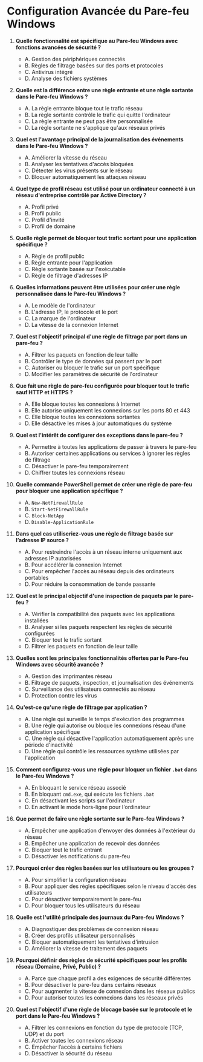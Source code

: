 # Configuration Avancée du Pare-feu Windows

1. **Quelle fonctionnalité est spécifique au Pare-feu Windows avec fonctions avancées de sécurité ?**
   - A. Gestion des périphériques connectés
   - B. Règles de filtrage basées sur des ports et protocoles
   - C. Antivirus intégré
   - D. Analyse des fichiers systèmes

2. **Quelle est la différence entre une règle entrante et une règle sortante dans le Pare-feu Windows ?**
   - A. La règle entrante bloque tout le trafic réseau
   - B. La règle sortante contrôle le trafic qui quitte l'ordinateur
   - C. La règle entrante ne peut pas être personnalisée
   - D. La règle sortante ne s'applique qu'aux réseaux privés

3. **Quel est l'avantage principal de la journalisation des événements dans le Pare-feu Windows ?**
   - A. Améliorer la vitesse du réseau
   - B. Analyser les tentatives d'accès bloquées
   - C. Détecter les virus présents sur le réseau
   - D. Bloquer automatiquement les attaques réseau

4. **Quel type de profil réseau est utilisé pour un ordinateur connecté à un réseau d'entreprise contrôlé par Active Directory ?**
   - A. Profil privé
   - B. Profil public
   - C. Profil d'invité
   - D. Profil de domaine

5. **Quelle règle permet de bloquer tout trafic sortant pour une application spécifique ?**
   - A. Règle de profil public
   - B. Règle entrante pour l'application
   - C. Règle sortante basée sur l'exécutable
   - D. Règle de filtrage d'adresses IP

6. **Quelles informations peuvent être utilisées pour créer une règle personnalisée dans le Pare-feu Windows ?**
   - A. Le modèle de l'ordinateur
   - B. L'adresse IP, le protocole et le port
   - C. La marque de l'ordinateur
   - D. La vitesse de la connexion Internet

7. **Quel est l'objectif principal d'une règle de filtrage par port dans un pare-feu ?**
   - A. Filtrer les paquets en fonction de leur taille
   - B. Contrôler le type de données qui passent par le port
   - C. Autoriser ou bloquer le trafic sur un port spécifique
   - D. Modifier les paramètres de sécurité de l'ordinateur

8. **Que fait une règle de pare-feu configurée pour bloquer tout le trafic sauf HTTP et HTTPS ?**
   - A. Elle bloque toutes les connexions à Internet
   - B. Elle autorise uniquement les connexions sur les ports 80 et 443
   - C. Elle bloque toutes les connexions sortantes
   - D. Elle désactive les mises à jour automatiques du système

9. **Quel est l'intérêt de configurer des exceptions dans le pare-feu ?**
   - A. Permettre à toutes les applications de passer à travers le pare-feu
   - B. Autoriser certaines applications ou services à ignorer les règles de filtrage
   - C. Désactiver le pare-feu temporairement
   - D. Chiffrer toutes les connexions réseau

10. **Quelle commande PowerShell permet de créer une règle de pare-feu pour bloquer une application spécifique ?**
    - A. `New-NetFirewallRule`
    - B. `Start-NetFirewallRule`
    - C. `Block-NetApp`
    - D. `Disable-ApplicationRule`

11. **Dans quel cas utiliseriez-vous une règle de filtrage basée sur l’adresse IP source ?**
    - A. Pour restreindre l'accès à un réseau interne uniquement aux adresses IP autorisées
    - B. Pour accélérer la connexion Internet
    - C. Pour empêcher l'accès au réseau depuis des ordinateurs portables
    - D. Pour réduire la consommation de bande passante

12. **Quel est le principal objectif d'une inspection de paquets par le pare-feu ?**
    - A. Vérifier la compatibilité des paquets avec les applications installées
    - B. Analyser si les paquets respectent les règles de sécurité configurées
    - C. Bloquer tout le trafic sortant
    - D. Filtrer les paquets en fonction de leur taille

13. **Quelles sont les principales fonctionnalités offertes par le Pare-feu Windows avec sécurité avancée ?**
    - A. Gestion des imprimantes réseau
    - B. Filtrage de paquets, inspection, et journalisation des événements
    - C. Surveillance des utilisateurs connectés au réseau
    - D. Protection contre les virus

14. **Qu'est-ce qu'une règle de filtrage par application ?**
    - A. Une règle qui surveille le temps d'exécution des programmes
    - B. Une règle qui autorise ou bloque les connexions réseau d'une application spécifique
    - C. Une règle qui désactive l'application automatiquement après une période d'inactivité
    - D. Une règle qui contrôle les ressources système utilisées par l'application

15. **Comment configurez-vous une règle pour bloquer un fichier `.bat` dans le Pare-feu Windows ?**
    - A. En bloquant le service réseau associé
    - B. En bloquant `cmd.exe`, qui exécute les fichiers `.bat`
    - C. En désactivant les scripts sur l'ordinateur
    - D. En activant le mode hors-ligne pour l'ordinateur

16. **Que permet de faire une règle sortante sur le Pare-feu Windows ?**
    - A. Empêcher une application d'envoyer des données à l'extérieur du réseau
    - B. Empêcher une application de recevoir des données
    - C. Bloquer tout le trafic entrant
    - D. Désactiver les notifications du pare-feu

17. **Pourquoi créer des règles basées sur les utilisateurs ou les groupes ?**
    - A. Pour simplifier la configuration réseau
    - B. Pour appliquer des règles spécifiques selon le niveau d'accès des utilisateurs
    - C. Pour désactiver temporairement le pare-feu
    - D. Pour bloquer tous les utilisateurs du réseau

18. **Quelle est l'utilité principale des journaux du Pare-feu Windows ?**
    - A. Diagnostiquer des problèmes de connexion réseau
    - B. Créer des profils utilisateur personnalisés
    - C. Bloquer automatiquement les tentatives d'intrusion
    - D. Améliorer la vitesse de traitement des paquets

19. **Pourquoi définir des règles de sécurité spécifiques pour les profils réseau (Domaine, Privé, Public) ?**
    - A. Parce que chaque profil a des exigences de sécurité différentes
    - B. Pour désactiver le pare-feu dans certains réseaux
    - C. Pour augmenter la vitesse de connexion dans les réseaux publics
    - D. Pour autoriser toutes les connexions dans les réseaux privés

20. **Quel est l'objectif d'une règle de blocage basée sur le protocole et le port dans le Pare-feu Windows ?**
    - A. Filtrer les connexions en fonction du type de protocole (TCP, UDP) et du port
    - B. Activer toutes les connexions réseau
    - C. Empêcher l’accès à certains fichiers
    - D. Désactiver la sécurité du réseau

